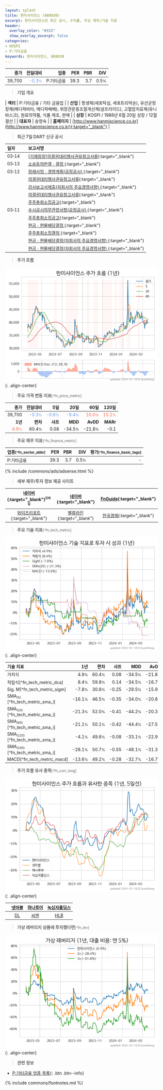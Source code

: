 ```yaml
---
layout: splash
title: 한미사이언스 (008930)
excerpt: 한미사이언스의 최근 공시, 수익률, 주요 재무/기술 지표
header:
  overlay_color: "#333"
  show_overlay_excerpt: false
categories:
- KOSPI
- P:기타금융
keywords: 한미사이언스, 008930
---
```


| **종가** | **전일대비** | **업종** | **PER** | **PBR** | **DIV** |
| -------: | -----------: | -------: | ------: | ------: | ------: |
| 39,700 | <span style="color: cornflowerblue">-0.3<small>%</small></span> | P:기타금융 | 39.3 | 3.7 | 0.5<small>%</small> |

<!-- more -->


> **기업 개요**<a id="company"></a>

| <span style="white-space:nowrap;">**섹터**</span> | P:기타금융 / 기타 금융업 |
| <span style="white-space:nowrap;">**산업**</span> | 항생제(세포탁심, 세포트리악손), 유산균정장제(메디락비타, 메디락베베), 위장관운동조절개선제(설프라이드), 고혈압치료제(유니바스크), 원료의약품, 식품 제조, 판매 |
| <span style="white-space:nowrap;">**상장**</span> | KOSPI / 1988년 6월 20일 상장 / 12월 결산 |
| <span style="white-space:nowrap;">**대표자**</span> | 송영숙 |
| <span style="white-space:nowrap;">**홈페이지**</span> | [http://www.hanmiscience.co.kr](http://www.hanmiscience.co.kr){:target="_blank"} |


> **최근 7일 DART 신규 공시**<a id="dart"></a>

| **일자** |      | **보고서명** |
| :------- | :--- | :----------- |
| 03&#x2011;14 | | [[기재정정]의결권대리행사권유참고서류](https://dart.fss.or.kr/dsaf001/main.do?rcpNo=20240314000324){:target="_blank"} |
| 03&#x2011;13 | | [소송등의판결ㆍ결정              ](https://dart.fss.or.kr/dsaf001/main.do?rcpNo=20240313802009){:target="_blank"} |
| 03&#x2011;12 | | [장래사업ㆍ경영계획(공정공시)              ](https://dart.fss.or.kr/dsaf001/main.do?rcpNo=20240312801716){:target="_blank"} |
|  | | [의결권대리행사권유참고서류](https://dart.fss.or.kr/dsaf001/main.do?rcpNo=20240312000994){:target="_blank"} |
|  | | [감사보고서제출(자회사의 주요경영사항)              ](https://dart.fss.or.kr/dsaf001/main.do?rcpNo=20240312801062){:target="_blank"} |
|  | | [의결권대리행사권유참고서류](https://dart.fss.or.kr/dsaf001/main.do?rcpNo=20240312000199){:target="_blank"} |
|  | | [주주총회소집공고](https://dart.fss.or.kr/dsaf001/main.do?rcpNo=20240311000916){:target="_blank"} |
| 03&#x2011;11 | | [수시공시의무관련사항(공정공시)              ](https://dart.fss.or.kr/dsaf001/main.do?rcpNo=20240311801274){:target="_blank"} |
|  | | [주주총회소집공고](https://dart.fss.or.kr/dsaf001/main.do?rcpNo=20240311000920){:target="_blank"} |
|  | | [현금ㆍ현물배당결정              ](https://dart.fss.or.kr/dsaf001/main.do?rcpNo=20240311801199){:target="_blank"} |
|  | | [주주총회소집결의              ](https://dart.fss.or.kr/dsaf001/main.do?rcpNo=20240311801192){:target="_blank"} |
|  | | [현금ㆍ현물배당결정(자회사의 주요경영사항)              ](https://dart.fss.or.kr/dsaf001/main.do?rcpNo=20240311801158){:target="_blank"} |
|  | | [현금ㆍ현물배당결정(자회사의 주요경영사항)              ](https://dart.fss.or.kr/dsaf001/main.do?rcpNo=20240311800255){:target="_blank"} |


> **주가 흐름**<a id="price"></a>

![008930](/stock/images/008930.png){: .align-center}


> **주요 가격 변동 지표**<small>[^fn_price_metric]</small>

| **종가** | **전일대비** | **5일** | **20일** | **60일** | **120일** |
| -------: | -----------: | ------: | -------: | -------: | --------: |
| 39,700 | <span style="color: cornflowerblue">-0.3<small>%</small></span> | <span style="color: cornflowerblue">-0.6<small>%</small></span> | <span style="color: cornflowerblue">-9.4<small>%</small></span> | <span style="color: tomato">10.0<small>%</small></span> | <span style="color: tomato">15.2<small>%</small></span> |
| **1년** | **편차** | **샤프** | **MDD** | **AvDD** | **MARr** |
| <span style="color: tomato">4.9<small>%</small></span> | 60.4<small>%</small> | 0.08 | -34.5<small>%</small> | -21.8<small>%</small> | -0.1 |


> **주요 재무 지표**<small>[^fn_finance_metric]</small>

| **업종**<small>[^fn_sector_abbr]</small> | **PER** | **PBR** | **DIV** | **평가**<small>[^fn_finance_basic_tags]</small> |
| :--------------------------------------- | ------: | ------: | ------: | ----------------------------------------------: |
| P:기타금융 | 39.3 | 3.7 | 0.5<small>%</small> | - |



{% include /commons/ads/adsense.html %}

> **세부 재무/투자 정보 제공 사이트**

| [네이버](https://m.stock.naver.com/domestic/stock/008930/finance/summary){:target="_blank"}<sup><small>모바일</small></sup> | [네이버](https://finance.naver.com/item/coinfo.naver?code=008930){:target="_blank"} | [FnGuide](https://comp.fnguide.com/SVO2/ASP/SVD_Invest.asp?gicode=A008930&MenuYn=Y){:target="_blank"} |
| :---: | :---: | :---: |
| [와이즈리포트](https://comp.wisereport.co.kr/company/c1040001.aspx?cmp_cd=008930){:target="_blank"} | [밸류라인](https://www.valueline.co.kr/finance/summary/008930){:target="_blank"} | [한국경제](https://markets.hankyung.com/stock/008930/financial-summary){:target="_blank"} |


> **주요 기술 지표**<small>[^fn_tech_metric]</small>


![008930](/stock/images/008930_tech.png){: .align-center}

| **기술 지표** | **1년** | **편차** | **샤프** | **MDD** | **AvDD** |
| :------------ | ------: | -----------: | -------: | ------: | -------: |
| 거치식 | 4.9<small>%</small> | 60.4<small>%</small> | 0.08 | -34.5<small>%</small> | -21.8<small>%</small> |
| 적립식[^fn_tech_metric_dca] | 8.4<small>%</small> | 59.8<small>%</small> | 0.14 | -34.5<small>%</small> | -16.7<small>%</small> |
| Sig. M[^fn_tech_metric_sigm] | -7.8<small>%</small> | 30.6<small>%</small> | -0.25 | -29.5<small>%</small> | -15.9<small>%</small> |
| SMA<small><sub>(5)</sub></small>[^fn_tech_metric_sma_i] | -16.1<small>%</small> | 46.5<small>%</small> | -0.35 | -34.0<small>%</small> | -20.8<small>%</small> |
| SMA<small><sub>(20)</sub></small>[^fn_tech_metric_sma_i] | -21.3<small>%</small> | 52.0<small>%</small> | -0.41 | -44.2<small>%</small> | -20.3<small>%</small> |
| SMA<small><sub>(60)</sub></small>[^fn_tech_metric_sma_i] | -21.1<small>%</small> | 50.1<small>%</small> | -0.42 | -44.4<small>%</small> | -27.5<small>%</small> |
| SMA<small><sub>(120)</sub></small>[^fn_tech_metric_sma_i] | -4.1<small>%</small> | 49.6<small>%</small> | -0.08 | -33.1<small>%</small> | -22.9<small>%</small> |
| SMA<small><sub>(240)</sub></small>[^fn_tech_metric_sma_i] | -28.1<small>%</small> | 50.7<small>%</small> | -0.55 | -48.1<small>%</small> | -31.3<small>%</small> |
| MACD[^fn_tech_metric_macd] | -13.6<small>%</small> | 49.2<small>%</small> | -0.28 | -32.7<small>%</small> | -16.7<small>%</small> |


> **주가 흐름 유사 종목**<a id="corr"></a><small>[^fn_corr_long]</small>

![008930](/stock/images/008930_corr.png){: .align-center}

|       | [넷마블](/251270/) | [하나투어](/039130/) | [녹십자홀딩스](/005250/) |
| :---: | :------------------------------------: | :------------------------------------: | :------------------------------------: |
|       | [DL](/000210/) | [씨젠](/096530/) | [HLB](/028300/) |


> **가상 레버리지 상품에 투자했다면**<a id="2x"></a><small>[^fn_lev]</small>

![008930](/stock/images/008930_2x.png){: .align-center}


> **관련 정보**

- [P:기타금융 업종 목록](/stats/sector/kospi_업종_기타금융_종목/){: .btn .btn--info}

{% include commons/footnotes.md %}